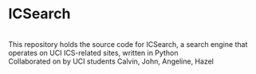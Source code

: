 # ICSearch
<br>This repository holds the source code for ICSearch, a search engine that operates on UCI ICS-related sites, written in Python
<br> Collaborated on by UCI students Calvin, John, Angeline, Hazel
